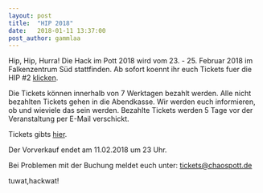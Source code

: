 ```yaml
---
layout: post
title:  "HIP 2018"
date:   2018-01-11 13:37:00
post_author: gammlaa
---
```


Hip, Hip, Hurra! Die Hack im Pott 2018 wird vom 23. - 25. Februar 2018 im Falkenzentrum Süd stattfinden. Ab sofort koennt ihr euch Tickets fuer die HIP #2 [klicken](https://tickets.hackimpott.de/hip/2018/).

Die Tickets können innerhalb von 7 Werktagen bezahlt werden. Alle nicht bezahlten Tickets gehen in die Abendkasse. Wir werden euch informieren, ob und wieviele das sein werden. Bezahlte Tickets werden 5 Tage vor der Veranstaltung per E-Mail verschickt.

Tickets gibts [hier](https://tickets.hackimpott.de/hip/2018/).

Der Vorverkauf endet am 11.02.2018 um 23 Uhr.

Bei Problemen mit der Buchung meldet euch unter: [tickets@chaospott.de](mailto:tickets@chaospott.de)

tuwat,hackwat!